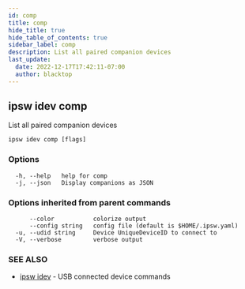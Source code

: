 ```yaml
---
id: comp
title: comp
hide_title: true
hide_table_of_contents: true
sidebar_label: comp
description: List all paired companion devices
last_update:
  date: 2022-12-17T17:42:11-07:00
  author: blacktop
---
```

## ipsw idev comp

List all paired companion devices

```
ipsw idev comp [flags]
```

### Options

```
  -h, --help   help for comp
  -j, --json   Display companions as JSON
```

### Options inherited from parent commands

```
      --color           colorize output
      --config string   config file (default is $HOME/.ipsw.yaml)
  -u, --udid string     Device UniqueDeviceID to connect to
  -V, --verbose         verbose output
```

### SEE ALSO

* [ipsw idev](/docs/cli/ipsw/idev)	 - USB connected device commands

